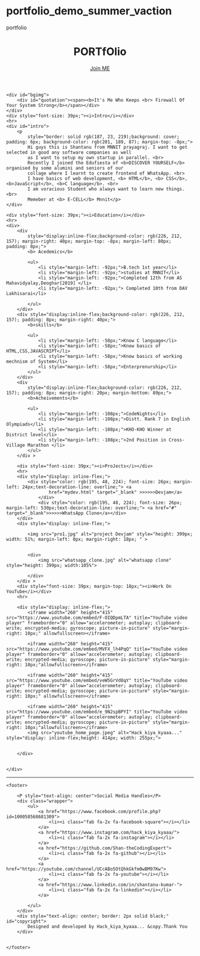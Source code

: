 # portfolio_demo_summer_vaction
portfolio
<!DOCTYPE html>
<html lang="en">

<head>
    <meta charset="UTF-8">
    <meta http-equiv="X-UA-Compatible" content="IE=edge">
    <meta name="viewport" content="width=device-width, initial-scale=1.0">
    <title>Portfolio</title>
    <link rel="stylesheet" href="portfolio.css">
    <script src="https://kit.fontawesome.com/5a9b9603d0.js" crossorigin="anonymous"></script>
</head>

<body>
    <header>
        <div id="top">
            <div>
                <h1><span>PORTfOlio</span></h1>
            </div>
            <div id="topright">
                <span><a href="#"> Join ME</a></span>
            </div>
        </div>
    </header>


    <div id="bgimg">
        <div id="quotation"><span><b>It's Me Who Keeps <br> Firewall Of Your System Strong</b></span></div>
    </div>
    <div style="font-size: 39px;"><i>Intro</i></div>
    <hr>
    <div id="intro">
        <p
            style="border: solid rgb(187, 23, 219);background: cover; padding: 6px; background-color: rgb(201, 189, 87); margin-top: -8px;">
            Hi guys this is Shantanu from MNNIT prayagraj. I want to get selected in good any software companies as well
            as I want to setup my own startup in parallel. <br>
            Recently I joined the Edufiesta of <b>DISCOVER YOURSELF</b> organised by some alumini and seniors of our
            collage where I learnt to create frontend of WhatsApp. <br>
            I have basics of web development, <b> HTML</b>, <b> CSS</b>,<b>JavaScript</b>, <b>C language</b>. <br>
            I am voracious Student who always want to learn new things. <br>
            Memeber at <b> E-CELL</b> Mnnit</p>
    </div>

    <div style="font-size: 39px;"><i>Education</i></div>
    <hr>
    <div>
        <div
            style="display:inline-flex;background-color: rgb(226, 212, 157); margin-right: 40px; margin-top: -8px; margin-left: 80px; padding: 8px;">
            <b> Acedemics</b>

            <ul>
                <li style="margin-left: -92px;">B.tech 1st year</li>
                <li style="margin-left: -92px;">studies at MNNIT</li>
                <li style="margin-left: -92px;">Completed 12th from AS Mahavidyalay,Deoghar[2019] </li>
                <li style="margin-left: -92px;"> Completed 10th from DAV Lakhisarai</li>

            </ul>
        </div>
        <div style="display:inline-flex;background-color: rgb(226, 212, 157); padding: 8px; margin-right: 40px;">
            <b>skills</b>

            <ul>
                <li style="margin-left: -58px;">Know C language</li>
                <li style="margin-left: -58px;">Know basics of HTML,CSS,JAVASCRIPT</li>
                <li style="margin-left: -58px;">Know basics of working mechnism of System</li>
                <li style="margin-left: -58px;">Enterprenurship</li>
            </ul>
        </div>
        <div
            style="display:inline-flex;background-color: rgb(226, 212, 157); padding: 8px; margin-right: 20px; margin-bottom: 89px;">
            <b>Acheivements</b>

            <ul>
                <li style="margin-left: -108px;">CodeNights</li>
                <li style="margin-left: -108px;">Distt. Rank 7 in English Olympiads</li>
                <li style="margin-left: -108px;">KHO-KHO Winner at District level</li>
                <li style="margin-left: -108px;">2nd Position in Cross-Village Marathon </li>
            </ul>
        </div >

        <div style="font-size: 39px;"><i>ProJects</i></div>
        <hr>
        <div style="display: inline-flex;">
            <div style="color: rgb(195, 48, 224); font-size: 26px; margin-left: 24px;text-decoration-line: overline;"> <a
                    href="mydev.html" target="_blank" >>>>>>Devjam</a>
                </div>
                <div style="color: rgb(195, 48, 224); font-size: 26px; margin-left: 530px;text-decoration-line: overline;"> <a href="#" target="_blank">>>>>>WhatsApp Clone</a></div>
        </div>
        <div style="display: inline-flex;">

            <img src="pro1.jpg" alt="project Devjam" style="height: 399px; width: 51%; margin-left: 0px; margin-right: 18px; " >


            <div>
                <img src="whatsapp_clone.jpg" alt="whatsapp clone" style="height: 399px; width:105%">
    
            </div>
        </div >
        <div style="font-size: 39px; margin-top: 18px;"><i>Work On YouTube</i></div>
        <hr>
       
        <div style="display: inline-flex;">
            <iframe width="260" height="415" src="https://www.youtube.com/embed/F-OIQDpmLTA" title="YouTube video player" frameborder="0" allow="accelerometer; autoplay; clipboard-write; encrypted-media; gyroscope; picture-in-picture" style="margin-right: 10px;" allowfullscreen></iframe>

            <iframe width="260" height="415"  src="https://www.youtube.com/embed/MVFX_lh4PqQ" title="YouTube video player" frameborder="0" allow="accelerometer; autoplay; clipboard-write; encrypted-media; gyroscope; picture-in-picture" style="margin-right: 10px;"allowfullscreen></iframe>
            
            <iframe width="260" height="415" src="https://www.youtube.com/embed/veW5GrVd8qY" title="YouTube video player" frameborder="0" allow="accelerometer; autoplay; clipboard-write; encrypted-media; gyroscope; picture-in-picture" style="margin-right: 10px;" allowfullscreen></iframe>
            
            <iframe width="260" height="415" src="https://www.youtube.com/embed/e_9N2spBPYI" title="YouTube video player" frameborder="0" allow="accelerometer; autoplay; clipboard-write; encrypted-media; gyroscope; picture-in-picture" style="margin-right: 10px;"allowfullscreen></iframe>
            <img src="youtube_home_page.jpeg" alt="Hack_kiya_kyaaa..." style="display: inline-flex;height: 414px; width: 255px;">
            
            
        </div>
        
        
    </div>
</div>
    </div>
    <hr>

    <footer>

        <P style="text-align: center">Social Media Handles</P>
        <div class="wrapper">
            <ul>
                <a href="https://www.facebook.com/profile.php?id=100058568681309">
                    <li><i class="fab fa-2x fa-facebook-square"></i></li>
                </a>
                <a href="https://www.instagram.com/hack_kiya_kyaaa/">
                    <li><i class="fab fa-2x fa-instagram"></i></li>
                </a>
                <a href="https://github.com/Shan-theCodingExpert">
                    <li><i class="fab fa-2x fa-github"></i></li>
                </a>
                <a href="https://youtube.com/channel/UCcABo5OtQhkGkfm0wBM97Kw">
                    <li><i class="fab fa-2x fa-youtube"></i></li>
                </a>
                <a href="https://www.linkedin.com/in/shantanu-kumar-">
                    <li><i class="fab fa-2x fa-linkedin"></i></li>
                </a>

            </ul>
        </div>
        <div style="text-align: center; border: 2px solid black;" id="copyright">
            Designed and developed by Hack_kiya_kyaaa... &copy.Thank You
        </div>


    </footer>



</body>

</html>
